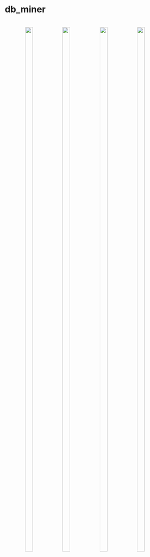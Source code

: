 # db_miner

<h1 align = "center">
  <img src="https://github.com/user-attachments/assets/368842d1-f6b4-4b30-b51f-560607c097e3" height=65%  width=22%>
  <img src="https://github.com/user-attachments/assets/d8b198ae-2360-4258-8cc7-6e4356e531b2" height=65%  width=22%>
  <img src="https://github.com/user-attachments/assets/8e061e65-1498-4aa3-9682-9b833e77c51e" height=65%  width=22%>
  <img src="https://github.com/user-attachments/assets/6d8937f6-c404-4160-8b19-acecde0cbb4d" height=65%  width=22%>
</h1>
